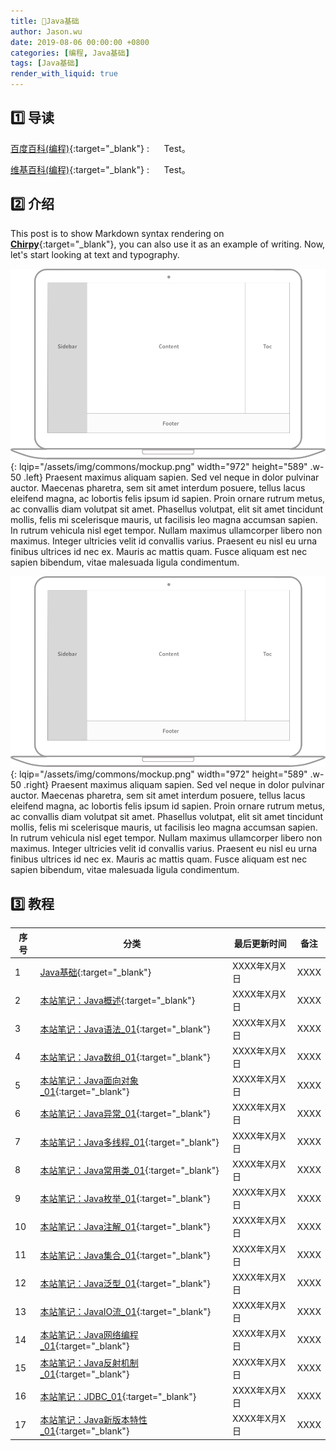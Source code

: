 ```yaml
---
title: 📂Java基础
author: Jason.wu
date: 2019-08-06 00:00:00 +0800
categories: [编程, Java基础]
tags: [Java基础]
render_with_liquid: true
---
```


[Chirpy]: https://github.com/cotes2020/jekyll-theme-chirpy/fork
[百度百科(编程)]: https://baike.baidu.com/item/编程
[维基百科(编程)]: https://zh.wikipedia.org/wiki/编程

## 1️⃣ 导读

[百度百科(编程)][百度百科(编程)]{:target="_blank"}
: &nbsp;&nbsp;&nbsp;&nbsp; Test。

[维基百科(编程)][维基百科(编程)]{:target="_blank"}
: &nbsp;&nbsp;&nbsp;&nbsp; Test。

## 2️⃣ 介绍

This post is to show Markdown syntax rendering on [**Chirpy**][Chirpy]{:target="_blank"}, you can also use it as an example of writing. Now, let's start looking at text and typography.

![Desktop View](/assets/img/commons/mockup.png){: lqip="/assets/img/commons/mockup.png" width="972" height="589" .w-50 .left}
Praesent maximus aliquam sapien. Sed vel neque in dolor pulvinar auctor. Maecenas pharetra, sem sit amet interdum posuere, tellus lacus eleifend magna, ac lobortis felis ipsum id sapien. Proin ornare rutrum metus, ac convallis diam volutpat sit amet. Phasellus volutpat, elit sit amet tincidunt mollis, felis mi scelerisque mauris, ut facilisis leo magna accumsan sapien. In rutrum vehicula nisl eget tempor. Nullam maximus ullamcorper libero non maximus. Integer ultricies velit id convallis varius. Praesent eu nisl eu urna finibus ultrices id nec ex. Mauris ac mattis quam. Fusce aliquam est nec sapien bibendum, vitae malesuada ligula condimentum.

![Desktop View](/assets/img/commons/mockup.png){: lqip="/assets/img/commons/mockup.png" width="972" height="589" .w-50 .right}
Praesent maximus aliquam sapien. Sed vel neque in dolor pulvinar auctor. Maecenas pharetra, sem sit amet interdum posuere, tellus lacus eleifend magna, ac lobortis felis ipsum id sapien. Proin ornare rutrum metus, ac convallis diam volutpat sit amet. Phasellus volutpat, elit sit amet tincidunt mollis, felis mi scelerisque mauris, ut facilisis leo magna accumsan sapien. In rutrum vehicula nisl eget tempor. Nullam maximus ullamcorper libero non maximus. Integer ultricies velit id convallis varius. Praesent eu nisl eu urna finibus ultrices id nec ex. Mauris ac mattis quam. Fusce aliquam est nec sapien bibendum, vitae malesuada ligula condimentum.

## 3️⃣ 教程

| 序号 | 分类 | 最后更新时间 | 备注 |
|---|---|---|---|
| 1 | [Java基础](/categories/java基础/){:target="_blank"} | XXXX年X月X日 | XXXX |
| 2 | [本站笔记：Java概述](/posts/Java基础_01(概述)/){:target="_blank"} | XXXX年X月X日 | XXXX |
| 3 | [本站笔记：Java语法_01](/posts/Java基础_02(语法)_01/){:target="_blank"} | XXXX年X月X日 | XXXX |
| 4 | [本站笔记：Java数组_01](/posts/Java基础_03(数组)_01/){:target="_blank"} | XXXX年X月X日 | XXXX |
| 5 | [本站笔记：Java面向对象_01](/posts/Java基础_04(面向对象)_01/){:target="_blank"} | XXXX年X月X日 | XXXX |
| 6 | [本站笔记：Java异常_01](/posts/Java基础_05(异常)_01/){:target="_blank"} | XXXX年X月X日 | XXXX |
| 7 | [本站笔记：Java多线程_01](/posts/Java基础_06(多线程)_01/){:target="_blank"} | XXXX年X月X日 | XXXX |
| 8 | [本站笔记：Java常用类_01](/posts/Java基础_07(常用类)_01/){:target="_blank"} | XXXX年X月X日 | XXXX |
| 9 | [本站笔记：Java枚举_01](/posts/Java基础_08(枚举)_01/){:target="_blank"} | XXXX年X月X日 | XXXX |
| 10 | [本站笔记：Java注解_01](/posts/Java基础_09(注解)_01/){:target="_blank"} | XXXX年X月X日 | XXXX |
| 11 | [本站笔记：Java集合_01](/posts/Java基础_10(集合)_01/){:target="_blank"} | XXXX年X月X日 | XXXX |
| 12 | [本站笔记：Java泛型_01](/posts/Java基础_11(泛型)_01/){:target="_blank"} | XXXX年X月X日 | XXXX |
| 13 | [本站笔记：JavaIO流_01](/posts/Java基础_12(IO流)_01/){:target="_blank"} | XXXX年X月X日 | XXXX |
| 14 | [本站笔记：Java网络编程_01](/posts/Java基础_13(网络编程)_01/){:target="_blank"} | XXXX年X月X日 | XXXX |
| 15 | [本站笔记：Java反射机制_01](/posts/Java基础_14(反射机制)_01/){:target="_blank"} | XXXX年X月X日 | XXXX |
| 16 | [本站笔记：JDBC_01](/posts/Java基础_15(JDBC)_01/){:target="_blank"} | XXXX年X月X日 | XXXX |
| 17 | [本站笔记：Java新版本特性_01](/posts/Java基础_16(新版本特性)_01/){:target="_blank"} | XXXX年X月X日 | XXXX |
